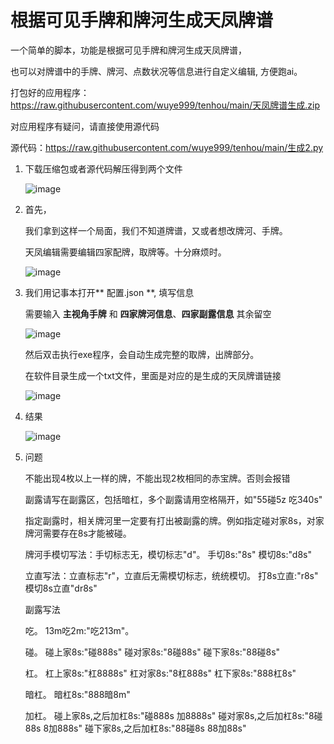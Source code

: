 # 根据可见手牌和牌河生成天凤牌谱
 一个简单的脚本，功能是根据可见手牌和牌河生成天凤牌谱，

 也可以对牌谱中的手牌、牌河、点数状况等信息进行自定义编辑, 方便跑ai。
 
  打包好的应用程序：https://raw.githubusercontent.com/wuye999/tenhou/main/天凤牌谱生成.zip

  对应用程序有疑问，请直接使用源代码
  
  源代码：https://raw.githubusercontent.com/wuye999/tenhou/main/生成2.py
  
1. 下载压缩包或者源代码解压得到两个文件

   ![image](https://github.com/wuye999/tenhou/assets/79479594/a4e83411-594a-4d19-b8cd-cb60467e5623)


3. 首先，

    我们拿到这样一个局面，我们不知道牌谱，又或者想改牌河、手牌。
   
    天凤编辑需要编辑四家配牌，取牌等。十分麻烦时。

    ![image](https://github.com/wuye999/tenhou/assets/79479594/d414be09-0f5b-4b59-9e5b-ed350c1e6f7f)


4. 我们用记事本打开** 配置.json **, 填写信息

   需要输入 **主视角手牌** 和 **四家牌河信息**、**四家副露信息** 其余留空

    ![image](https://github.com/wuye999/tenhou/assets/79479594/dff2e149-7ec2-487b-98c3-0c27ea1d3f3e)


    然后双击执行exe程序，会自动生成完整的取牌，出牌部分。

    在软件目录生成一个txt文件，里面是对应的是生成的天凤牌谱链接

    ![image](https://github.com/wuye999/tenhou/assets/79479594/93304ec1-aa56-4ef9-8c54-5dd5cea5fc01)


5. 结果

    ![image](https://github.com/wuye999/tenhou/assets/79479594/b1d2b759-aa92-458f-8e49-4c01c485c874)


6. 问题

    不能出现4枚以上一样的牌，不能出现2枚相同的赤宝牌。否则会报错
   
    副露请写在副露区，包括暗杠，多个副露请用空格隔开，如"55碰5z 吃340s"
   
    指定副露时，相关牌河里一定要有打出被副露的牌。例如指定碰对家8s，对家牌河需要存在8s才能被碰。
  
    牌河手模切写法：手切标志无，模切标志"d"。  手切8s:"8s"   模切8s:"d8s"
  
    立直写法：立直标志"r"，立直后无需模切标志，统统模切。   打8s立直:"r8s"    模切8s立直"dr8s"
  
    副露写法
  
    吃。    13m吃2m:"吃213m"。
  
    碰。    碰上家8s:"碰888s"   碰对家8s:"8碰88s"    碰下家8s:"88碰8s"
  
    杠。    杠上家8s:"杠8888s"  杠对家8s:"8杠888s"   杠下家8s:"888杠8s"
  
    暗杠。  暗杠8s:"888暗8m"
  
    加杠。  碰上家8s,之后加杠8s:"碰888s 加8888s"   碰对家8s,之后加杠8s:"8碰88s 8加888s"   碰下家8s,之后加杠8s:"88碰8s 88加88s"
  

